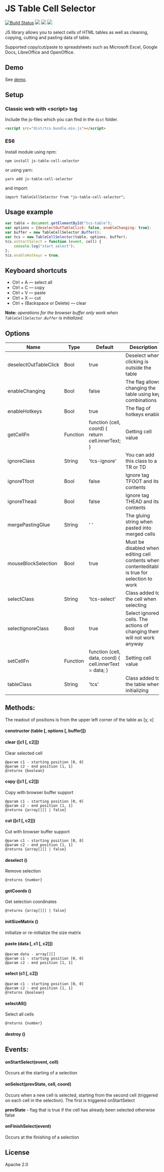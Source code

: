 # JS Table Cell Selector

[![Build Status](https://travis-ci.org/DarkRiDDeR/js-table-cell-selector.svg?branch=master)](https://travis-ci.org/DarkRiDDeR/js-table-cell-selector)
[![](https://img.shields.io/npm/v/js-table-cell-selector.svg?style=flat)](https://www.npmjs.com/package/js-table-cell-selector)
[![](https://img.shields.io/github/size/DarkRiDDeR/js-table-cell-selector/dist/tcs.bundle.min.js.svg?colorB=39F&style=flat)](https://github.com/DarkRiDDeR/js-table-cell-selector/blob/master/dist/tcs.bundle.min.js)
[![](https://img.shields.io/github/license/DarkRiDDeR/js-table-cell-selector.svg?style=flat)](https://github.com/DarkRiDDeR/js-table-cell-selector/blob/master/LICENSE)

JS library allows you to select cells of HTML tables as well as cleaning, copying, cutting and pasting data of table.

Supported copy/cut/paste to spreadsheets such as Microsoft Excel, Google Docs, LibreOffice and OpenOffice.

## Demo
See [demo](http://darkridder.github.io/js-table-cell-selector/example/).

## Setup

### Classic web with \<script\> tag

Include the js-files which you can find in the `dist` folder.

```html
<script src="dist/tcs.bundle.min.js"></script>
```

### ES6
Install module using npm:

```npm install js-table-cell-selector```

or using yarn:

```yarn add js-table-cell-selector```

and import:

```import TableCellSelector from "js-table-cell-selector";```

## Usage example

```javascript
var table = document.getElementById("tcs-table");
var options = {deselectOutTableClick: false, enableChanging: true};
var buffer = new TableCellSelector.Buffer();
var tcs = new TableCellSelector(table, options, buffer);
tcs.onStartSelect = function (event, cell) {
    console.log("start select");
};
tcs.enableHotkeys = true;
```

## Keyboard shortcuts

- Ctrl + A — select all
- Ctrl + C — copy
- Ctrl + V — paste
- Ctrl + X — cut
- Ctrl + (Backspace or Delete) — clear

**Note:** *operations for the browser buffer only work when `TableCellSelector.Buffer` is initialized.*

## Options

| Name                    | Type             | Default                                                 | Description                                                                                                                |
|-------------------------|------------------|---------------------------------------------------------|----------------------------------------------------------------------------------------------------------------------------|
| deselectOutTableClick   | Bool             | true                                                    | Deselect when clicking is outside the table                                                                                |
| enableChanging          | Bool             | false                                                   | The flag allows changing the table using key combinations                                                                  |
| enableHotkeys           | Bool             | true                                                    | The flag of hotkeys enable                                                                                                 |
| getCellFn               | Function         | function (cell, coord) { return cell.innerText; }       | Getting cell value                                                                                                         |
| ignoreClass             | String           | 'tcs-ignore'                                            | You can add this class to a TR or TD                                                                                       |
| ignoreTfoot             | Bool             | false                                                   | Ignore tag TFOOT and its contents                                                                                          |
| ignoreThead             | Bool             | false                                                   | Ignore tag THEAD and its contents                                                                                          |
| mergePastingGlue        | String           | ' '                                                     | The gluing string when pasted into merged cells                                                                            |
| mouseBlockSelection     | Bool             | true                                                    | Must be disabled when editing cell contents when contenteditable is true for selection to work                             |
| selectClass             | String           | 'tcs-select'                                            | Class added to the cell when selecting                                                                                     |
| selectIgnoreClass       | Bool             | true                                                    | Select ignored cells. The actions of changing them will not work anyway                                                    |
| setCellFn               | Function         | function (cell, data, coord) { cell.innerText = data; } | Setting cell value                                                                                                         |
| tableClass              | String           | 'tcs'                                                   | Class added to the table when initializing                                                                                 |

## Methods:

The readout of positions is from the upper left corner of the table as [y, x]

#### constructor (table [, options [, buffer]])

#### clear ([c1 [, c2]])
Clear selected cell
```
@param c1 - starting position [0, 0]
@param c2 - end position [1, 1]
@returns {boolean}
```

#### copy ([c1 [, c2]])
Copy with browser buffer support
```
@param c1 - starting position [0, 0]
@param c2 - end position [1, 1]
@returns {array[][] | false}
```

#### cut ([c1 [, c2]])
Cut with browser buffer support
```
@param c1 - starting position [0, 0]
@param c2 - end position [1, 1]
@returns {array[][] | false}
```

#### deselect ()
Remove selection
```
@returns {number}
```
    
#### getCoords ()
Get selection coordinates
```
@returns {array[][] | false}
```

#### initSizeMatrix ()
initialize or re-initialize the size matrix

#### paste (data [, c1 [, c2]])
```
@param data - array[][]
@param c1 - starting position [0, 0]
@param c2 - end position [1, 1]
```

#### select (c1 [, c2])
```
@param c1 - starting position [0, 0]
@param c2 - end position [1, 1]
@returns {boolean}
```
    
#### selectAll()
Select all cells
```
@returns {number}
```

#### destroy ()

## Events:

#### onStartSelect(event, cell)
Occurs at the starting of a selection

#### onSelect(prevState, cell, coord)
Occurs when a new cell is selected, starting from the second cell (triggered on each cell in the selection). The first is triggered onStartSelect

**prevState** - flag that is true if the cell has already been selected otherwise false

#### onFinishSelect(event)
Occurs at the finishing of a selection

## License

Apache 2.0
